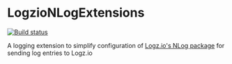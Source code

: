 # LogzioNLogExtensions
[![Build status](https://ci.appveyor.com/api/projects/status/vreqsfwc5a075exm)](https://ci.appveyor.com/project/afaq-khan/LogzioNLogExtensions)

A logging extension to simplify configuration of [Logz.io's NLog package](https://www.nuget.org/packages/Logzio.DotNet.NLog) for sending log entries to Logz.io

